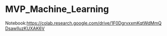 # MVP_Machine_Learning
Notebook:https://colab.research.google.com/drive/1F0DgrvxxmKqtWdMmQDsawlluzKUXAK6V
